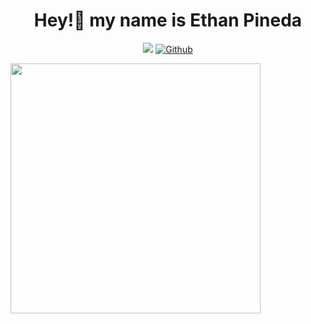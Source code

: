<div align='center'><h1 style="text-align:center">Hey!👋 my name is Ethan Pineda</h1>

![](https://visitor-badge.laobi.icu/badge?page_id=ethanpaneraa.ethanpaneraa)
[![Github](https://img.shields.io/github/followers/ethanpaneraa?label=Follow&style=social)](https://github.com/ethanpaneraa)
</div>
<img src="https://github-readme-stats.vercel.app/api/top-langs/?username=ethanpaneraa&theme=dark&langs_count=10&layout=compact&size_weight=0&count_weight=1" width="400"/>